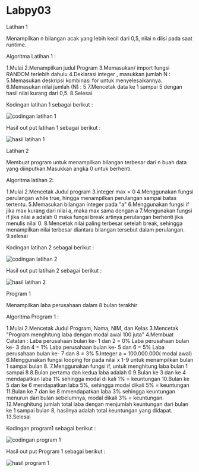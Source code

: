 # Labpy03

Latihan 1

Menampilkan n bilangan acak yang lebih kecil dari 0,5, nilai n diisi pada saat runtime.

Algoritma Latihan 1 :

1.Mulai 
2.Menampilkan judul Program
3.Memasukan/ import fungsi RANDOM terlebih dahulu
4.Deklarasi integer , masukkan jumlah N :
5.Memasukan deskripsi kombinasi for untuk menyelesaikannya.
6.Memasukan nilai jumlah (N) : 5
7.Mencetak data ke 1 sampai 5 dengan hasil nilai kurang dari 0,5.
8.Selesai

Kodingan latihan 1 sebagai berikut :

![codingan latihan 1](https://user-images.githubusercontent.com/45660151/53237688-db795880-36c9-11e9-83f7-524430375bcb.PNG)

Hasil out put latihan 1 sebagai berikut :

![hasil latihan 1](https://user-images.githubusercontent.com/45660151/53238099-057f4a80-36cb-11e9-8234-10ae5234beaf.PNG)


Latihan 2 

Membuat program untuk menampilkan bilangan terbesar dari n buah data yang diinputkan.Masukkan angka 0 untuk berhenti.

Algoritma latihan 2:

1.Mulai
2.Mencetak Judul program
3.integer max = 0
4.Menggunakan fungsi perulangan while true, hingga menampilkan perulangan sampai batas tertentu.
5.Memasukan bilangan integer pada "a"
6.Menggunakan fungsi if jika max kurang dari nilai a, maka max sama dengan a
7.Mengunakan fungsi if jika nilai a adalah 0 maka fungsi break artinya perulangan berhenti jika menulis nilai 0.
8.Mencetak nilai paling terbesar setelah break, sehingga menampilkan nilai terbesar diantara bilangan tersebut dalam perulangan.
9.selesai

Kodingan latihan 2 sebagai berikut :

![codingan latihan 2](https://user-images.githubusercontent.com/45660151/53237939-9144a700-36ca-11e9-8b80-3ed1cd88b114.PNG)

Hasil out put latihan 2 sebagai berikut :

![hasil latihan 2](https://user-images.githubusercontent.com/45660151/53238180-33fd2580-36cb-11e9-89b5-1e9b10cd23d0.PNG)


Program 1

Menampilkan laba perusahaan dalam 8 bulan terakhir

Algoritma Program 1 :

1.Mulai
2.Mencetak Judul Program, Nama, NIM, dan Kelas
3.Mencetak "Program menghitung laba dengan modal awal 100 juta"
4.Membuat Catatan : Laba perusahaan bulan ke- 1 dan 2 = 0% Laba perusahaan bulan ke- 3 dan 4 = 1% Laba perusahaan bulan ke- 5 dan 6 = 5% Laba perusahaan bulan ke- 7 dan 8 = 3%
5.Integer a = 100.000.000( modal awal)
6.Menggunakan fungsi looping for pada nilai x 1-9 untuk menampilkan bulan 1 sampai bulan 8.
7.Menggunakan fungsi if, untuk menghitung laba bulan 1 sampai 8
8.Bulan pertama dan kedua laba adalah 0
9.Bulan ke 3 dan ke 4 mendapatkan laba 1% sehingga modal di kali 1% = keuntungan
10.Bulan ke 5 dan ke 6 mendapatkan laba 5%, sehingga modal dikali 5% = keuntungan
11.Bulan ke 7 dan ke 8 mmendapatkan laba 3% sehingga keuntungan menurun dari bulan sebelumnya, modal dikali 3% = keuntungan.
12.Menghitung jumlah total laba dengan menjumlah keuntungan dari bulan ke 1 sampai bulan 8, hasilnya adalah total keuntungan yang didapat.
13.Selesai

Kodingan program1 sebagai berikut :

![codingan program 1](https://user-images.githubusercontent.com/45660151/53238011-c4873600-36ca-11e9-9b33-5a3ba061e00c.PNG)

Hasil out put Program 1 sebagai berikut :

![hasil program 1](https://user-images.githubusercontent.com/45660151/53238244-63ac2d80-36cb-11e9-8cb2-b3d54f59d337.PNG)

